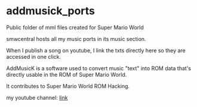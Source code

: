 # addmusick_ports
Public folder of mml files created for Super Mario World

smwcentral hosts all my music ports in its music section.

When I publish a song on youtube, I link the txts directly here so they are accessed in one click.

AddMusicK is a software used to convert music "text" into ROM data that's directly usable in the ROM of Super Mario World.

It contributes to Super Mario World ROM Hacking.

my youtube channel: [link](https://www.youtube.com/channel/UCxDf0HrhTgYmGC6ky3AklkA)
